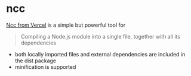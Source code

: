 # ncc

[Ncc from Vercel](https://github.com/vercel/ncc) is a simple but powerful tool for
> Compiling a Node.js module into a single file, together with all its dependencies

- both locally imported files and external dependencies are included in the dist package
- minification is supported
